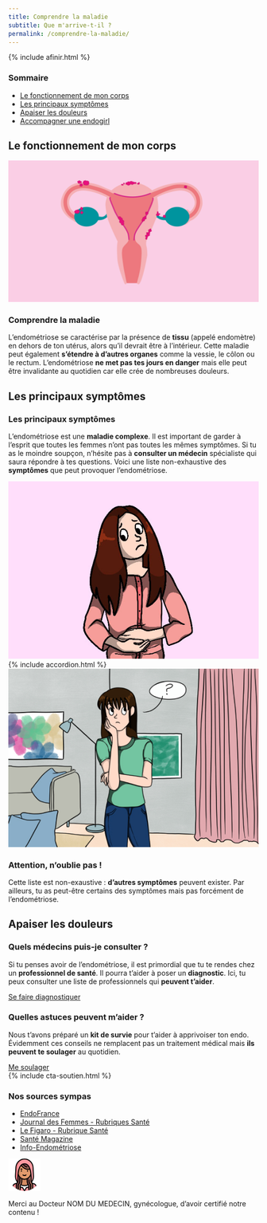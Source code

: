 ```yaml
---
title: Comprendre la maladie
subtitle: Que m'arrive-t-il ?
permalink: /comprendre-la-maladie/
---
```


{% include afinir.html %}
<section class="sources section">
    <div class="container">
        <div class="row">
            <h3>Sommaire</h3>
            <ul class="d-flex flex-column justify-content-lg-between flex-lg-row">
                <li><a href="#sect1">Le fonctionnement de mon corps</a></li>
                <li><a href="#sect2">Les principaux symptômes</a></li>
                <li><a href="#sect3">Apaiser les douleurs</a></li>
                <li><a href="#sect4">Accompagner une endogirl</a></li>
            </ul>
        </div>
    </div>
</section>

<section id="sect1" class="section">
    <div class="container">
        <h2><span>Le fonctionnement de mon corps</span></h2>
        <div class="row d-flex justify-content-lg-between">
            <img class="col-lg-6" src="/assets/images/content/illumotion.jpg">
            <div class="col-lg-5 d-flex justify-content-center flex-column">
                <h3>Comprendre la maladie</h3>
                <p>L’endométriose se caractérise par la présence de <b>tissu</b> (appelé endomètre) en dehors de ton utérus, alors qu’il devrait être à l’intérieur. Cette maladie peut également <b>s’étendre à d’autres organes</b> comme la vessie, le côlon ou le rectum. L’endométriose <b>ne met pas tes jours en danger</b> mais elle peut être invalidante au quotidien car elle crée de nombreuses douleurs.</p>
            </div>
        </div>
    </div>
</section>

<section id="sect2" class="section">
    <div class="container mb-72">
        <h2><span>Les principaux symptômes</span></h2>
        <div class="row d-flex justify-content-lg-between">
            <div class="col-lg-5 d-flex justify-content-center flex-column">
                <h3>Les principaux symptômes</h3>
                <p>L’endométriose est une <b>maladie complexe</b>. Il est important de garder à l’esprit que toutes les femmes n’ont pas toutes les mêmes symptômes. Si tu as le moindre soupçon, n’hésite pas à <b>consulter un médecin</b> spécialiste qui saura répondre à tes questions. Voici une liste non-exhaustive des <b>symptômes</b> que peut provoquer l’endométriose.</p>
            </div>
            <img class="col-lg-6 d-flex justify-content-center flex-column" src="/assets/images/content/symptome.jpg">
        </div>
    </div>
    <div class="container mb-72">
        {% include accordion.html %}
    </div>
    <div class="container">
        <div class="row d-flex justify-content-lg-between ">
            <img class="col-lg-6 d-flex justify-content-center flex-column" src="/assets/images/interrogation_homepage.jpg">
            <div class="col-lg-5 d-flex justify-content-center flex-column">
                <h3>Attention, n’oublie pas !</h3>
                <p>Cette liste est non-exaustive : <b>d’autres symptômes</b> peuvent exister. 
                Par ailleurs, tu as peut-être certains des symptômes mais pas forcément de l’endométriose.
                </p>
            </div>
        </div>
    </div>
</section>
<section id="sect3" class="section">
    <div class="container">
        <h2 class="mb-56"><span>Apaiser les douleurs</span></h2>
        <div class="row d-flex justify-content-lg-between">
            <div class="col-lg-5 d-flex justify-content-center align-items-start flex-column ">
                <h3 class="titre_sommaire_accueil">Quels médecins puis-je consulter ?</h3>
                <p class="card-text">Si tu penses avoir de l’endométriose, il est primordial que tu te rendes chez un <b>professionnel de santé</b>. Il pourra t’aider à poser un <b>diagnostic</b>. Ici, tu peux consulter une liste de professionnels qui <b>peuvent t’aider</b>.</p>
                <a href="/ils-peuvent-m-aider/" class="btn btn-primary">Se faire diagnostiquer</a>
            </div>
            <div class="col-lg-5 d-flex justify-content-center align-items-start flex-column ">
                <h3 class="titre_sommaire_accueil">Quelles astuces peuvent m’aider ?</h3>
                <p class="card-text">Nous t’avons préparé un <b>kit de survie</b> pour t’aider à apprivoiser ton endo. Évidemment ces conseils ne remplacent pas un traitement médical mais <b>ils peuvent te soulager</b> au quotidien.</p>
                <a href="/ca-me-soulage/" class="btn btn-primary">Me soulager</a>
            </div>
        </div>
    </div>
</section>

<section id="sect4" class="cta-soutien section bg-violet">
   {% include cta-soutien.html %}
</section>

<section class="sources section">
    <div class="container">
        <div class="row">
            <h3>Nos sources sympas</h3>
            <ul class="d-flex flex-column justify-content-lg-between flex-lg-row">
                <li><a href="https://www.endofrance.org/">EndoFrance</a></li>
                <li><a href="https://www.figma.com/exit?url=https%3A%2F%2Fsante.journaldesfemmes.fr%2Ffiches-maladies%2F2702395-premiers-symptomes-endometriose-comment-savoir-regles-saignement-douleur%2F">Journal des Femmes - Rubriques Santé</a></li>
                <li><a href="https://sante.lefigaro.fr/sante/maladie/endometriose/est-ce-que-cest-grave#:~:text=L'endom%C3%A9triose%20est%20une%20maladie,infertilit%C3%A9%20chez%20la%20femme%20jeune">Le Figaro - Rubrique Santé</a></li>
                <li><a href="https://www.santemagazine.fr/sante/maladies/maladies-gynecologiques/endometriose/10-choses-a-savoir-sur-lendometriose-172548">Santé Magazine</a></li>
                <li><a href="https://www.info-endometriose.fr/lendometriose-cest-quoi/quest-ce-que-lendometriose/">Info-Endométriose</a></li>
            </ul>
            <div class="d-flex align-items-center">
                <img src="/assets/images/le-petit-chaperon-rouge.png" alt="photo medecin" class="">
                <p class="my-0">Merci au Docteur NOM DU MEDECIN, gynécologue, d’avoir certifié notre contenu !</p>
            </div>
        </div>
    </div>
</section>



   


